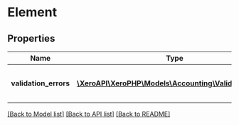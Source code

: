 # Element

## Properties
Name | Type | Description | Notes
------------ | ------------- | ------------- | -------------
**validation_errors** | [**\XeroAPI\XeroPHP\Models\Accounting\ValidationError[]**](ValidationError.md) | Array of Validation Error message | [optional] 

[[Back to Model list]](../README.md#documentation-for-models) [[Back to API list]](../README.md#documentation-for-api-endpoints) [[Back to README]](../README.md)


